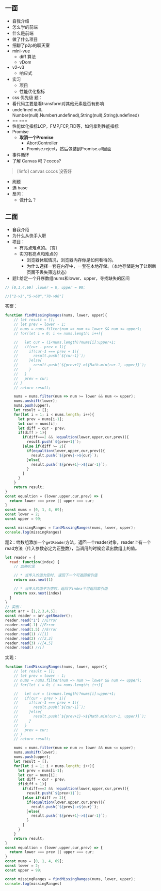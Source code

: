 ## 一面
- 自我介绍
- 怎么学的前端
- 什么是前端
- 做了什么项目
- 细聊了p2p的聊天室
- mini-vue 
    - diff 算法
    - vDom
- v2-v3
    - 响应式
- 实习
    - 项目
    - 性能优化指标
- css 优先级
题：
- 看代码主要是看transform对其他元素是否有影响
- undefined null，Number(null).Number(undefined),String(null),String(undefined)
- == === 
- 性能优化指标LCP，FMP,FCP,FID等，如何拿到性能指标
- Promise
    - **取消一个Promise**
	    - AbortController
	    - Promise.reject，然后包装到Promise.all里面
- 事件循环 
- 了解 Canvas 吗？cocos?
>[!info]
>canvas cocos 没答好

- 刷题
- 选 base
- 反问：
    - 做什么？



## 二面 
- 自我介绍
- 为什么从快手入职
- 项目：
	- 有亮点难点的。（寄）
	- 实习有亮点和难点的
		- 浏览器休眠情况，浏览器内存你是如何看待的。
		- 为什么选择一套在内存中，一套在本地存储。（本地存储是为了让刷新页面不丢失筛选状态）
- 题1:给定一个升序数组nums和lower、upper，寻找缺失的区间
```js
// [0,1,4,69] ,lower = 0, upper = 90;

//["2->3","5->68","70->90"]
```
答案：
```js
function findMissingRanges(nums, lower, upper){
    // let result = [];
    // let prev = lower - 1;
    // nums = nums.filter(num => num >= lower && num <= upper);
    // for(let i = 0; i <= nums.length; i++){

    //   let cur = (i<nums.length)?nums[i]:upper+1;
    //   if(cur - prev > 1){
    //     if(cur-1 === prev + 1){
    //       result.push(`${cur-1}`);
    //     }else{
    //       result.push(`${prev+1}->${Math.min(cur-1, upper)}`);
    //     }
    //   }
    //   prev = cur;
    // }
    // return result;

    nums = nums.filter(num => num >= lower && num <= upper);
    nums.unshift(lower);
    nums.push(upper);
    let result = [];
    for(let i = 1; i < nums.length; i++){
      let prev = nums[i-1];
      let cur = nums[i];
      let diff = cur - prev;
      if(diff > 1){
        if(diff===2 && !equaltion(lower,upper,cur,prev)){
          result.push(`${prev+1}`);
        }else if(diff >= 2){
          if(equaltion(lower,upper,cur,prev)){
            result.push(`${prev}->${cur}`);
          }else{
            result.push(`${prev+1}->${cur-1}`);
          }
        }
      }
    }
    return result;
}
const equaltion = (lower,upper,cur,prev) => {
  return lower === prev || upper === cur;
}
const nums = [0, 1, 4, 69];
const lower = 2;
const upper = 99;

const missingRanges = findMissingRanges(nums, lower, upper);
console.log(missingRanges)
```

题2：给数组添加一个`getReader`方法，返回一个reader对象，reader上有一个read方法（传入参数必定为正整数），当调用的时候会读出数组上的值。
```js
let reader = {
  read: function(index) {
    // 忽略实现

    // * 当传入的值为空时, 返回下一个可返回索引值
    return xxx.next(1)

    // * 当传入的值不为空时，返回下index个可返回索引值
    return xxx.next(index)
  }
}
// 实例：
const arr = [1,2,3,4,5];
const reader = arr.getReader();
reader.read("1") //Error
reader.read(-1) //Error
reader.read(1.5) //Error
reader.read(1) //[1]
reader.read(2) //[2,3]
reader.read(3) //[4,5]
reader.read() //[]
```

实现：
```js
function findMissingRanges(nums, lower, upper){
    // let result = [];
    // let prev = lower - 1;
    // nums = nums.filter(num => num >= lower && num <= upper);
    // for(let i = 0; i <= nums.length; i++){

    //   let cur = (i<nums.length)?nums[i]:upper+1;
    //   if(cur - prev > 1){
    //     if(cur-1 === prev + 1){
    //       result.push(`${cur-1}`);
    //     }else{
    //       result.push(`${prev+1}->${Math.min(cur-1, upper)}`);
    //     }
    //   }
    //   prev = cur;
    // }
    // return result;

    nums = nums.filter(num => num >= lower && num <= upper);
    nums.unshift(lower);
    nums.push(upper);
    let result = [];
    for(let i = 1; i < nums.length; i++){
      let prev = nums[i-1];
      let cur = nums[i];
      let diff = cur - prev;
      if(diff > 1){
        if(diff===2 && !equaltion(lower,upper,cur,prev)){
          result.push(`${prev+1}`);
        }else if(diff >= 2){
          if(equaltion(lower,upper,cur,prev)){
            result.push(`${prev}->${cur}`);
          }else{
            result.push(`${prev+1}->${cur-1}`);
          }
        }
      }
    }
    return result;
}
const equaltion = (lower,upper,cur,prev) => {
  return lower === prev || upper === cur;
}
const nums = [0, 1, 4, 69];
const lower = 2;
const upper = 99;

const missingRanges = findMissingRanges(nums, lower, upper);
console.log(missingRanges)

```